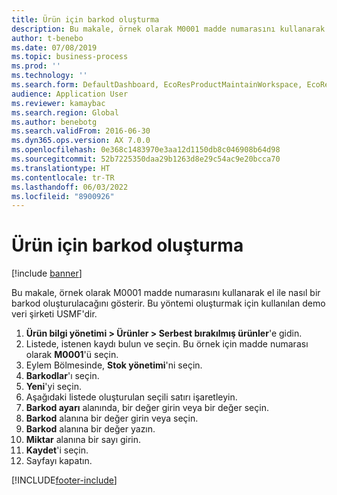 ```yaml
---
title: Ürün için barkod oluşturma
description: Bu makale, örnek olarak M0001 madde numarasını kullanarak el ile nasıl bir barkod oluşturulacağını gösterir.
author: t-benebo
ms.date: 07/08/2019
ms.topic: business-process
ms.prod: ''
ms.technology: ''
ms.search.form: DefaultDashboard, EcoResProductMaintainWorkspace, EcoResProductOpenCasesFormPart, EcoResProductDetailsExtended, InventItemBarcode, InventItemBarcodeLookup
audience: Application User
ms.reviewer: kamaybac
ms.search.region: Global
ms.author: benebotg
ms.search.validFrom: 2016-06-30
ms.dyn365.ops.version: AX 7.0.0
ms.openlocfilehash: 0e368c1483970e3aa12d1150db8c046908b64d98
ms.sourcegitcommit: 52b7225350daa29b1263d8e29c54ac9e20bcca70
ms.translationtype: HT
ms.contentlocale: tr-TR
ms.lasthandoff: 06/03/2022
ms.locfileid: "8900926"
---
```

# <a name="create-a-bar-code-for-a-product"></a>Ürün için barkod oluşturma

[!include [banner](../../includes/banner.md)]

Bu makale, örnek olarak M0001 madde numarasını kullanarak el ile nasıl bir barkod oluşturulacağını gösterir. Bu yöntemi oluşturmak için kullanılan demo veri şirketi USMF'dir.

1. **Ürün bilgi yönetimi \> Ürünler \> Serbest bırakılmış ürünler**'e gidin.
1. Listede, istenen kaydı bulun ve seçin. Bu örnek için madde numarası olarak **M0001**'ü seçin.
1. Eylem Bölmesinde, **Stok yönetimi**'ni seçin.
1. **Barkodlar**'ı seçin.
1. **Yeni**'yi seçin.
1. Aşağıdaki listede oluşturulan seçili satırı işaretleyin.
1. **Barkod ayarı** alanında, bir değer girin veya bir değer seçin.
1. **Barkod** alanına bir değer girin veya seçin.
1. **Barkod** alanına bir değer yazın.  
1. **Miktar** alanına bir sayı girin.
1. **Kaydet**'i seçin.
1. Sayfayı kapatın. 



[!INCLUDE[footer-include](../../../includes/footer-banner.md)]